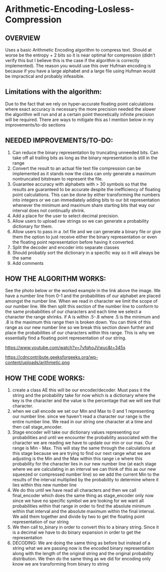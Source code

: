 # Arithmetic-Encoding-Losless-Compression

## OVERVIEW 
Uses a basic Arithmetic Encoding algorithm to compress text.
Should at worse be the entropy + 2 bits so it is near optimal for compression (didn't verify this but I believe this is the case if the algorithm is correctly implemented). The reason you would use this over Hufman encoding is because if you have a large alphabet and a large file using Hufman would be impractical and probably infeasible.

## Limitations with the algorithm:
Due to the fact that we rely on hyper-accurate floating point calculations where exact accuracy is necessary the more precision needed the slower the algorithm will run and at a certain point theoretically infinite precision will be required. There are ways to mitigate this as I mention below in my improvements/to-do sections 

## NEEDED IMPROVEMENTS/TO-DO:
1. Can reduce the binary representation by truncating unneeded bits. Can take off all trailing bits as long as the binary representation is still in the range
2. Convert the result to an actual file text file compression can be implemented as it stands now the class can only generate a maximum nontruncated bitstream to represent the file.
3. Guarantee accuracy with alphabets with > 30 symbols so that the results are guaranteed to be accurate despite the inefficiency of floating point calculations. This can be done by either transforming the numbers into integers or we can immediately adding bits to our bit representation whenever the minimum and maximum share starting bits that way our interval does not continually shrink.
4. Add a place for the user to select decimal precision. 
5. Allow users to upload raw strings so we can generate a probability dictionary for them.
6. Allow users to pass in a .txt file and we can generate a binary file or give them the option to just receive either the binary representation or even the floating point representation before having it converted.
7. Split the decoder and encoder into separate classes
8. Should probably sort the dictionary in a specific way so it will always be the same
9. Add comments

## HOW THE ALGORITHM WORKS:
See the photo below or the worked example in the link above the image.
We have a number line from 0-1 and the probabilities of our alphabet are placed amongst the number line. When we read in character we limit the scope of our number line. We then split this section of the number line to conform to the same probabilities of our characters and each time we select a character the range shrinks. if A is within .5-.8 where .5 is the minimum and .8 is the maximum this range then is broken down. You can think of this range as our new number line so we break this section down further and place the probabilities of our characters within this range. This is why we essentially find a floating point representation of our string. 

https://www.youtube.com/watch?v=7vfqhoJVwuc&t=345s

https://cdncontribute.geeksforgeeks.org/wp-content/uploads/arithmetic.png


## HOW THE CODE WORKS:
1. create a class AE this will be our encoder/decoder. Must pass it the string and the probability take for now which is a dictionary where the key is the character and the value is the percentage that we will see that character.
2. when we call encode we set our Min and Max to 0 and 1 representing our number line. since we haven't read a character our range is the entire number line. We read in our string one character at a time and then call stage_encoder.
3. Stage encoder will take our dictionary values representing our probabilities and until we encounter the probability associated with the character we are reading we have to update our min or our max. Our range is Min - Max. This will stay the same through the calculations at this stage because we are trying to find our next range what we are adjusting is the Min and the Max within this range i.e where this probability for the character lies in our new number line (at each stage where we are calculating in an interval we can think of this as our new squeezed or compressed number line) so we add the current Min to the results of the interval multiplied by the probability to determine where it lies within this new number line
4. We do this until we have read all characters and then we call final_encoder which does the same thing as stage_encoder only now since we have no specific symbol we are looking for we want all probabilities within that range in order to find the absolute minimum within that interval and the absolute maximum within the final interval. We add them together and divide by two to get the floating point representation of our string
5. We then call to_binary in order to convert this to a binary string. Since it is a decimal we have to do binary expansion in order to get the representation
6. DECODING:
   We are doing the same thing as before but instead of a string what we are passing now is the encoded binary representation along with the length of the original string and the original probability distribution. We then do the same thing as we did for encoding only know we are transforming from binary to string

